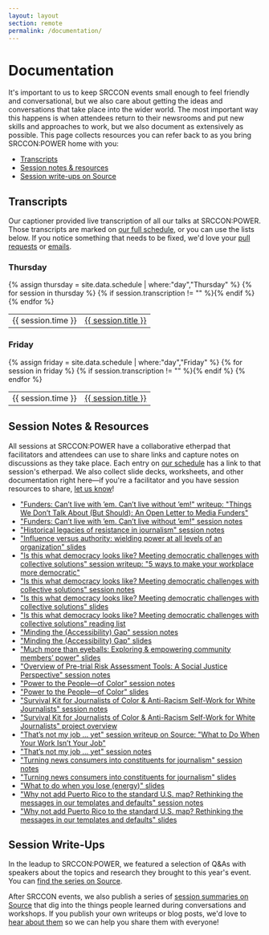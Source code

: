 ```yaml
---
layout: layout
section: remote
permalink: /documentation/
---
```


# Documentation

It's important to us to keep SRCCON events small enough to feel friendly and conversational, but we also care about getting the ideas and conversations that take place into the wider world. The most important way this happens is when attendees return to their newsrooms and put new skills and approaches to work, but we also document as extensively as possible. This page collects resources you can refer back to as you bring SRCCON:POWER home with you:

* [Transcripts](#transcripts)
* [Session notes & resources](#session-notes--resources)
* [Session write-ups on Source](#session-write-ups)

## Transcripts

Our captioner provided live transcription of all our talks at SRCCON:POWER. Those transcripts are marked on [our full schedule](/schedule), or you can use the lists below. If you notice something that needs to be fixed, we'd love your [pull requests](https://github.com/opennews/srccon-power) or [emails](mailto:srccon@opennews.org).

<div>
    <h3>Thursday</h3>
    <table>{% assign thursday = site.data.schedule | where:"day","Thursday" %}
{% for session in thursday %}
        {% if session.transcription != "" %}<tr><td>{{ session.time }}</td><td><a href="/transcripts/SRCCONPOWER2018-{{ session.id }}">{{ session.title }}</a></td></tr>{% endif %}
{% endfor %}
    </table>
</div>

<div>
    <h3>Friday</h3>
    <table>{% assign friday = site.data.schedule | where:"day","Friday" %}
{% for session in friday %}
        {% if session.transcription != "" %}<tr><td>{{ session.time }}</td><td><a href="/transcripts/SRCCONPOWER2018-{{ session.id }}">{{ session.title }}</a></td></tr>{% endif %}
{% endfor %}
    </table>
</div>

## Session Notes & Resources

All sessions at SRCCON:POWER have a collaborative etherpad that facilitators and attendees can use to share links and capture notes on discussions as they take place. Each entry on [our schedule](/schedule) has a link to that session's etherpad. We also collect slide decks, worksheets, and other documentation right here—if you're a facilitator and you have session resources to share, [let us know](mailto:srccon@opennews.org)!

* ["Funders: Can’t live with ’em. Can’t live without ’em!" writeup: "Things We Don’t Talk About (But Should): An Open Letter to Media Funders"](https://medium.com/@MollydeAguiar/things-we-dont-talk-about-but-should-an-open-letter-to-media-funders-74bb6d9c58e)
* ["Funders: Can’t live with ’em. Can’t live without ’em!" session notes](https://etherpad.opennews.org/p/SRCCON2018-funders)
* ["Historical legacies of resistance in journalism" session notes](https://etherpad.opennews.org/p/SRCCON2018-legacies-resistance)
* ["Influence versus authority: wielding power at all levels of an organization" slides](https://docs.google.com/presentation/d/1buvRyWCRgCJXTnQ9iYgQy_tHEQF8QrXsJyGqF5sLhC8/edit#slide=id.p)
* ["Is this what democracy looks like? Meeting democratic challenges with collective solutions" session writeup: "5 ways to make your workplace more democratic"](https://medium.com/@simongalp/5-ways-to-make-your-workplace-more-democratic-730aa1fdc87f)
* ["Is this what democracy looks like? Meeting democratic challenges with collective solutions" session notes](https://etherpad.opennews.org/p/SRCCON2018-meeting-democratic-challenges)
* ["Is this what democracy looks like? Meeting democratic challenges with collective solutions" slides](https://docs.google.com/presentation/d/1HKuojK5a3hYM34xYLknvymBSGlbxK2tfnSViT0NXo4w/edit#slide=id.g49e02677f0_2_0)
* ["Is this what democracy looks like? Meeting democratic challenges with collective solutions" reading list](http://bit.ly/srcconbooks)
* ["Minding the (Accessibility) Gap" session notes](https://etherpad.opennews.org/p/SRCCON2018-accessibility-gap)
* ["Minding the (Accessibility) Gap" slides](https://slides.com/kevinhuber/deck-5/live#/)
* ["Much more than eyeballs: Exploring & empowering community members’ power" slides](https://docs.google.com/presentation/d/1V21GN3LsAJNgVNizdZT8uMfeYDMCgxd_R1SGb-oQTiQ/edit?ts=5c19ae6e#slide=id.g3d31cf1e1d_2_275)
* ["Overview of Pre-trial Risk Assessment Tools: A Social Justice Perspective" session notes](https://etherpad.opennews.org/p/SRCCON2018-algorithms-social-justice)
* ["Power to the People—of Color" session notes](https://etherpad.opennews.org/p/SRCCON2018-power-people-of-color)
* ["Power to the People—of Color" slides](https://docs.google.com/presentation/d/1waXYN7b1vE4ylnwia6sU4ICwaNzghs9ho5JDkbW9ZbU/edit#slide=id.g35f391192_00)
* ["Survival Kit for Journalists of Color & Anti-Racism Self-Work for White Journalists" session notes](https://etherpad.opennews.org/p/SRCCON2018-survival-kit-journalists-of-color)
* ["Survival Kit for Journalists of Color & Anti-Racism Self-Work for White Journalists" project overview](https://www.poynter.org/newsletters/2018/a-survival-kit-for-journalists-of-color/)
* ["That’s not my job … yet" session writeup on Source: "What to Do When Your Work Isn’t Your Job"](https://source.opennews.org/articles/what-do-when-your-work-isnt-your-job/)
* ["That’s not my job … yet" session notes](https://etherpad.opennews.org/p/SRCCON2018-not-my-job-yet)
* ["Turning news consumers into constituents for journalism" session notes](https://etherpad.opennews.org/p/SRCCON2018-news-consumers-constituents)
* ["Turning news consumers into constituents for journalism" slides](https://docs.google.com/presentation/d/1HcrjWUeRZcfA8yE5PUhzU7jdceFqC5K3q1J8OFks-lM/edit#slide=id.g3a5f7cb001_1_6)
* ["What to do when you lose (energy)" slides](https://docs.google.com/presentation/d/1Gg8erwNvYbNKBsIToZfFSRc4d0A57kfJyF9hIr6br-Q/edit#slide=id.g49f2b5991e_0_13)
* ["Why not add Puerto Rico to the standard U.S. map? Rethinking the messages in our templates and defaults" session notes](https://etherpad.opennews.org/p/SRCCON2018-rethinking-messages)
* ["Why not add Puerto Rico to the standard U.S. map? Rethinking the messages in our templates and defaults" slides](https://docs.google.com/presentation/d/1zOF6gKcdpNNu6dU1Et9Ko62eIDaUV5ebc5g0AV75kmc/edit#slide=id.g4a52e7ee7b_0_2)

## Session Write-Ups

In the leadup to SRCCON:POWER, we featured a selection of Q&As with speakers about the topics and research they brought to this year's event. You can [find the series on Source](https://source.opennews.org/articles/tags/srcconpower-q-a/).

After SRCCON events, we also publish a series of [session summaries on Source](https://source.opennews.org/articles/tags/srcconpower/) that dig into the things people learned during conversations and workshops. If you publish your own writeups or blog posts, we'd love to [hear about them](mailto:source@opennews.org) so we can help you share them with everyone!
